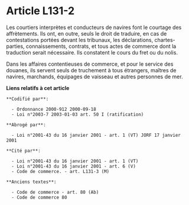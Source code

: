 # Article L131-2

Les courtiers interprètes et conducteurs de navires font le courtage des affrètements. Ils ont, en outre, seuls le droit de
traduire, en cas de contestations portées devant les tribunaux, les déclarations, chartes-parties, connaissements, contrats,
et tous actes de commerce dont la traduction serait nécessaire. Ils constatent le cours du fret ou du nolis.

Dans les affaires contentieuses de commerce, et pour le service des douanes, ils servent seuls de truchement à tous
étrangers, maîtres de navires, marchands, équipages de vaisseau et autres personnes de mer.

**Liens relatifs à cet article**

	**Codifié par**:

	  - Ordonnance 2000-912 2000-09-18
	  - Loi n°2003-7 2003-01-03 art. 50 I (ratification)

	**Abrogé par**:

	  - Loi n°2001-43 du 16 janvier 2001 - art. 1 (VT) JORF 17 janvier 2001

	**Cité par**:

	  - Loi n°2001-43 du 16 janvier 2001 - art. 1 (VT)
	  - Loi n°2001-43 du 16 janvier 2001 - art. 6 (V)
	  - Code de commerce. - art. L131-3 (M)

	**Anciens textes**:

	  - Code de commerce - art. 80 (Ab)
	  - Code de commerce 80
